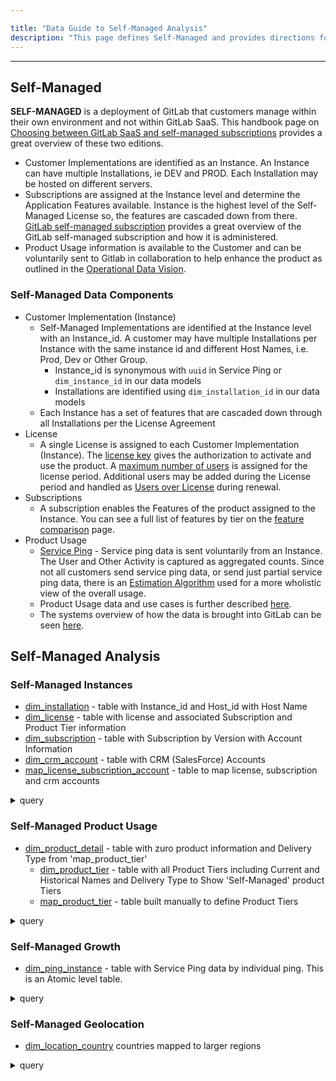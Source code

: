 ```yaml
---

title: "Data Guide to Self-Managed Analysis"
description: "This page defines Self-Managed and provides directions for Self-Managed Data Analysis"
---
```








---

## Self-Managed

**SELF-MANAGED** is a deployment of GitLab that customers manage within their own environment and not within GitLab SaaS. This handbook page on [Choosing between GitLab SaaS and self-managed subscriptions](https://about.gitlab.com/features/) provides a great overview of these two editions.

- Customer Implementations are identified as an Instance.  An Instance can have multiple Installations, ie DEV and PROD.    Each Installation may be hosted on different servers.
- Subscriptions are assigned at the Instance level and determine the Application Features available.  Instance is the highest level of the Self-Managed License so, the features are cascaded down from there.  [GitLab self-managed subscription](https://docs.gitlab.com/ee/subscriptions/self_managed/#gitlab-self-managed-subscription) provides a great overview of the GitLab self-managed subscription and how it is administered.
- Product Usage information is available to the Customer and can be voluntarily sent to Gitlab in collaboration to help enhance the product as outlined in the [Operational Data Vision](https://about.gitlab.com/handbook/customer-success/product-usage-data/).  

### Self-Managed Data Components

- Customer Implementation (Instance)
  - Self-Managed Implementations are identified at the Instance level with an Instance_id. A customer may have multiple Installations per Instance with the same instance id and different Host Names, i.e. Prod, Dev or Other Group.
    - Instance_id is synonymous with `uuid` in Service Ping or `dim_instance_id` in our data models
    - Installations are identified using `dim_installation_id` in our data models
  - Each Instance has a set of features that are cascaded down through all Installations per the License Agreement
- License
  - A single License is assigned to each Customer Implementation (Instance).  The [license key](https://about.gitlab.com/pricing/#how-does-the-license-key-work) gives the authorization to activate and use the product. A [maximum number of users](https://docs.gitlab.com/ee/subscriptions/self_managed/#maximum-users) is assigned for the license period.  Additional users may be added during the License period and handled as [Users over License](https://docs.gitlab.com/ee/subscriptions/self_managed/#users-over-license) during renewal.
- Subscriptions
  - A subscription enables the Features of the product assigned to the Instance.   You can see a full list of features by tier on the [feature comparison](https://about.gitlab.com/pricing/feature-comparison/) page.
- Product Usage
  - [Service Ping](https://docs.gitlab.com/ee/development/service_ping/) -  Service ping data is sent voluntarily from an Instance.  The User and Other Activity is captured as aggregated counts. Since not all customers send service ping data, or send just partial service ping data, there is an [Estimation Algorithm](/handbook/business-technology/data-team/data-catalog/xmau-analysis/estimation-xmau-algorithm.html) used for a more wholistic view of the overall usage.
  - Product Usage data and use cases is further described [here](/handbook/business-technology/data-team/data-catalog/product-usage-data/).
  - The systems overview of how the data is brought into GitLab can be seen [here](/handbook/product/analytics-instrumentation-guide/#systems-overview).

## Self-Managed Analysis

### Self-Managed Instances
- [dim_installation](https://gitlab-data.gitlab.io/analytics/#!/model/model.gitlab_snowflake.dim_installation) - table with Instance_id and Host_id with Host Name
- [dim_license](https://gitlab-data.gitlab.io/analytics/#!/model/model.gitlab_snowflake.dim_license) - table with license and associated Subscription and Product Tier information
- [dim_subscription](https://gitlab-data.gitlab.io/analytics/#!/model/model.gitlab_snowflake.dim_subscription) - table with Subscription by Version with Account Information
- [dim_crm_account](https://gitlab-data.gitlab.io/analytics/#!/model/model.gitlab_snowflake.dim_crm_account) - table with CRM (SalesForce) Accounts
- [map_license_subscription_account](https://gitlab-data.gitlab.io/analytics/#!/model/model.gitlab_snowflake.map_license_subscription_account) - table to map license, subscription and crm accounts  

<details>
<summary markdown="span">query</summary>

```
SELECT * FROM prod.common.dim_installation ORDER BY dim_instance_id, host_name
```

```
SELECT * FROM prod.common.dim_license ORDER BY license_start_date DESC
```

```
SELECT * FROM prod.common.dim_subscription ORDER BY dim_subscription_id
```

```
SELECT * FROM prod.restricted_safe_common.dim_crm_account ORDER BY dim_crm_account_id
```

```
SELECT * FROM prod.common_mapping.map_license_subscription_account ORDER BY dim_parent_crm_account_id, dim_crm_account_id, dim_license_id, dim_subscription_id
```

</details>

### Self-Managed Product Usage
- [dim_product_detail](https://gitlab-data.gitlab.io/analytics/#!/model/model.gitlab_snowflake.dim_product_detail) - table with zuro product information and Delivery Type from 'map_product_tier'
  - [dim_product_tier](https://gitlab-data.gitlab.io/analytics/#!/model/model.gitlab_snowflake.dim_product_tier) - table with all Product Tiers including Current and Historical Names and Delivery Type to Show 'Self-Managed' product Tiers
  - [map_product_tier](https://gitlab-data.gitlab.io/analytics/#!/model/model.gitlab_snowflake.map_product_tier) - table built manually to define Product Tiers


<details>
<summary markdown="span">query</summary>

```
SELECT * FROM PROD.common.dim_product_detail ORDER BY product_rate_plan_charge_id
```

```
SELECT * FROM PROD.common.dim_product_tier ORDER BY product_tier_name;
```

```
SELECT * FROM PROD.common_mapping.map_product_tier WHERE product_delivery_type = 'Self-Managed' ORDER BY product_rate_plan_name;
```

```
SELECT TOP 5 * FROM PROD.common.dim_ping_instance WHERE ping_delivery_type = 'Self-Managed';
```

</details>



### Self-Managed Growth
- [dim_ping_instance](https://gitlab-data.gitlab.io/analytics/#!/model/model.gitlab_snowflake.dim_ping_instance?g_v=1&g_i=%2Bdim_ping_instance%2B) - table with Service Ping data by individual ping.  This is an Atomic level table.  


<details>
<summary markdown="span">query</summary>

```
-- Year over Year Ping Count Comparison (counting Last Pings of the Month Only)
WITH ping AS (
    
    SELECT 
        ping.ping_delivery_type,
        date.date_id AS date_month_id, 
        COUNT(1) AS distinct_ping_count
    FROM 
        prod.common.dim_ping_instance   ping
        LEFT JOIN prod.common.dim_date  date
        ON ping.ping_created_date_month = date.date_actual
    WHERE
        ping.is_last_ping_of_month = 'TRUE'                 -- Last ping of the Month for an Installation
    GROUP BY
        ping_delivery_type,
        date_id  

)

SELECT 
    cy_ping.ping_delivery_type,
    cy_ping.date_month_id AS cy_date_month_id, 
    cy_ping.distinct_ping_count AS cy_ping_count,
    --ly_ping.date_month_id AS ly_date_month_id,
    ly_ping.distinct_ping_count AS ly_ping_count,
    --py_ping.date_month_id AS py_date_month_id,
    py_ping.distinct_ping_count AS py_ping_count,
    --ppy_ping.date_month_id AS ppy_date_month_id,
    ppy_ping.distinct_ping_count AS ppy_ping_count
FROM 
    ping                                    cy_ping                 -- current year ping
    LEFT JOIN ping                          ly_ping                 -- last year ping
    ON cy_ping.ping_delivery_type = ly_ping.ping_delivery_type
    AND cy_ping.date_month_id - 10000 = ly_ping.date_month_id
    LEFT JOIN ping                          py_ping
    ON cy_ping.ping_delivery_type = py_ping.ping_delivery_type        -- prior year ping
    AND cy_ping.date_month_id - 20000 = py_ping.date_month_id
    LEFT JOIN ping                          ppy_ping
    ON cy_ping.ping_delivery_type = ppy_ping.ping_delivery_type        -- prior prior year ping
    AND cy_ping.date_month_id - 30000 = ppy_ping.date_month_id
WHERE 
    cy_ping.ping_delivery_type = 'Self-Managed' 
    AND cy_ping.date_month_id BETWEEN 20220101 AND 20220201
```

</details>

### Self-Managed Geolocation
- [dim_location_country](https://gitlab-data.gitlab.io/analytics/#!/model/model.gitlab_snowflake.dim_location_country) countries mapped to larger regions

<details>
<summary markdown="span">query</summary>

```
SELECT * FROM prod.common.dim_location_country ORDER BY continent_name, country_name
```

```
-- Ping Count by Region, Continent, Country
SELECT 
    dim_location_country.location_region_name_map,
    dim_location_country.continent_name,
    dim_location_country.country_name,
    COUNT(*) ping_count
FROM 
    prod.common.fct_ping_instance
    LEFT JOIN prod.common.dim_location_country
    ON fct_ping_instance.dim_location_country_id = dim_location_country.dim_location_country_id
WHERE
    dim_location_country.location_region_name_map = 'EMEA'
    AND TO_DATE(fct_ping_instance.ping_created_at) >= DATEADD(DAY,-2,GETDATE())
GROUP BY
    dim_location_country.location_region_name_map,
    dim_location_country.continent_name,
    dim_location_country.country_name
ORDER BY
    dim_location_country.location_region_name_map,
    dim_location_country.continent_name,
    dim_location_country.country_name
 ```

</details>
